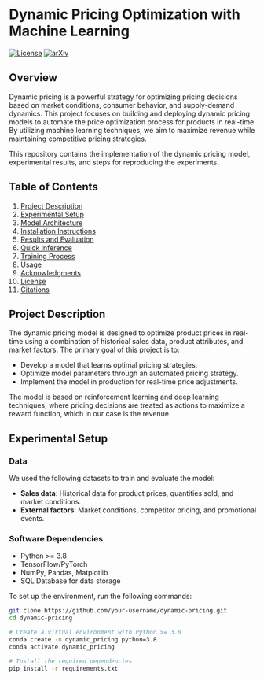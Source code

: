 # Dynamic Pricing Optimization with Machine Learning

[![License](https://img.shields.io/badge/License-Apache_2.0-blue.svg)](https://opensource.org/licenses/Apache-2.0)
[![arXiv](https://img.shields.io/badge/arXiv-2311.16518-b31b1b.svg)](https://arxiv.org/abs/2311.16518)

## Overview

Dynamic pricing is a powerful strategy for optimizing pricing decisions based on market conditions, consumer behavior, and supply-demand dynamics. This project focuses on building and deploying dynamic pricing models to automate the price optimization process for products in real-time. By utilizing machine learning techniques, we aim to maximize revenue while maintaining competitive pricing strategies.

This repository contains the implementation of the dynamic pricing model, experimental results, and steps for reproducing the experiments.

## Table of Contents

1. [Project Description](#project-description)
2. [Experimental Setup](#experimental-setup)
3. [Model Architecture](#model-architecture)
4. [Installation Instructions](#installation-instructions)
5. [Results and Evaluation](#results-and-evaluation)
6. [Quick Inference](#quick-inference)
7. [Training Process](#training-process)
8. [Usage](#usage)
9. [Acknowledgments](#acknowledgments)
10. [License](#license)
11. [Citations](#citations)

## Project Description

The dynamic pricing model is designed to optimize product prices in real-time using a combination of historical sales data, product attributes, and market factors. The primary goal of this project is to:

- Develop a model that learns optimal pricing strategies.
- Optimize model parameters through an automated pricing strategy.
- Implement the model in production for real-time price adjustments.

The model is based on reinforcement learning and deep learning techniques, where pricing decisions are treated as actions to maximize a reward function, which in our case is the revenue.

## Experimental Setup

### Data
We used the following datasets to train and evaluate the model:
- **Sales data**: Historical data for product prices, quantities sold, and market conditions.
- **External factors**: Market conditions, competitor pricing, and promotional events.

### Software Dependencies
- Python >= 3.8
- TensorFlow/PyTorch
- NumPy, Pandas, Matplotlib
- SQL Database for data storage

To set up the environment, run the following commands:

```bash
git clone https://github.com/your-username/dynamic-pricing.git
cd dynamic-pricing

# Create a virtual environment with Python >= 3.8
conda create -n dynamic_pricing python=3.8
conda activate dynamic_pricing

# Install the required dependencies
pip install -r requirements.txt
